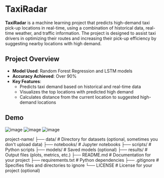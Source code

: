# TaxiRadar

**TaxiRadar** is a machine learning project that predicts high-demand taxi pick-up locations in real-time, using a combination of historical data, real-time weather, and traffic information. The project is designed to assist taxi drivers in optimizing their routes and increasing their pick-up efficiency by suggesting nearby locations with high demand.

## Project Overview

- **Model Used**: Random Forest Regression and LSTM models
- **Accuracy Achieved**: Over 90%
- **Key Features**:
  - Predicts taxi demand based on historical and real-time data
  - Visualizes the top locations with predicted high demand
  - Calculates distance from the current location to suggested high-demand locations

## Demo

![image](https://github.com/user-attachments/assets/a8b63376-d882-4073-b039-7a5fdeb6e0b7)
![image](https://github.com/user-attachments/assets/da3d994d-0ab5-4236-92f1-e206b1d67b49)
![image](https://github.com/user-attachments/assets/1a84559b-ca8e-4e10-ae0a-475a6a94a49e)




project-name/
├── data/               # Directory for datasets (optional, sometimes you don't upload data)
├── notebooks/          # Jupyter notebooks
├── scripts/            # Python scripts
├── models/             # Saved models (optional)
├── results/            # Output files (plots, metrics, etc.)
├── README.md           # Documentation for your project
├── requirements.txt    # Python dependencies
├── .gitignore          # Specifies files and directories to ignore
└── LICENSE             # License for your project (optional)
